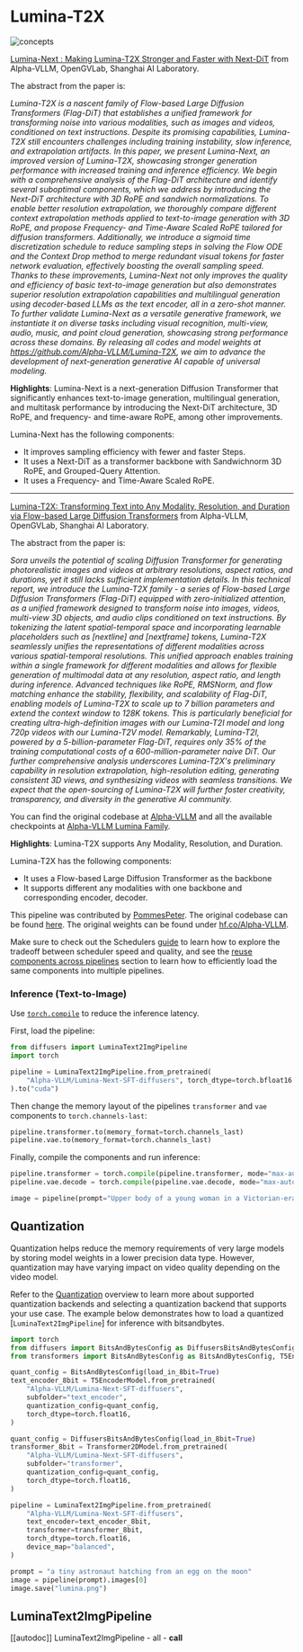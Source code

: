 <!--Copyright 2024 The HuggingFace Team. All rights reserved.

Licensed under the Apache License, Version 2.0 (the "License"); you may not use this file except in compliance with
the License. You may obtain a copy of the License at

http://www.apache.org/licenses/LICENSE-2.0

Unless required by applicable law or agreed to in writing, software distributed under the License is distributed on
an "AS IS" BASIS, WITHOUT WARRANTIES OR CONDITIONS OF ANY KIND, either express or implied. See the License for the
specific language governing permissions and limitations under the License.
-->

# Lumina-T2X
![concepts](https://github.com/Alpha-VLLM/Lumina-T2X/assets/54879512/9f52eabb-07dc-4881-8257-6d8a5f2a0a5a)

[Lumina-Next : Making Lumina-T2X Stronger and Faster with Next-DiT](https://github.com/Alpha-VLLM/Lumina-T2X/blob/main/assets/lumina-next.pdf) from Alpha-VLLM, OpenGVLab, Shanghai AI Laboratory.

The abstract from the paper is:

*Lumina-T2X is a nascent family of Flow-based Large Diffusion Transformers (Flag-DiT) that establishes a unified framework for transforming noise into various modalities, such as images and videos, conditioned on text instructions. Despite its promising capabilities, Lumina-T2X still encounters challenges including training instability, slow inference, and extrapolation artifacts. In this paper, we present Lumina-Next, an improved version of Lumina-T2X, showcasing stronger generation performance with increased training and inference efficiency. We begin with a comprehensive analysis of the Flag-DiT architecture and identify several suboptimal components, which we address by introducing the Next-DiT architecture with 3D RoPE and sandwich normalizations. To enable better resolution extrapolation, we thoroughly compare different context extrapolation methods applied to text-to-image generation with 3D RoPE, and propose Frequency- and Time-Aware Scaled RoPE tailored for diffusion transformers. Additionally, we introduce a sigmoid time discretization schedule to reduce sampling steps in solving the Flow ODE and the Context Drop method to merge redundant visual tokens for faster network evaluation, effectively boosting the overall sampling speed. Thanks to these improvements, Lumina-Next not only improves the quality and efficiency of basic text-to-image generation but also demonstrates superior resolution extrapolation capabilities and multilingual generation using decoder-based LLMs as the text encoder, all in a zero-shot manner. To further validate Lumina-Next as a versatile generative framework, we instantiate it on diverse tasks including visual recognition, multi-view, audio, music, and point cloud generation, showcasing strong performance across these domains. By releasing all codes and model weights at https://github.com/Alpha-VLLM/Lumina-T2X, we aim to advance the development of next-generation generative AI capable of universal modeling.*

**Highlights**: Lumina-Next is a next-generation Diffusion Transformer that significantly enhances text-to-image generation, multilingual generation, and multitask performance by introducing the Next-DiT architecture, 3D RoPE, and frequency- and time-aware RoPE, among other improvements.

Lumina-Next has the following components:
* It improves sampling efficiency with fewer and faster Steps.
* It uses a Next-DiT as a transformer backbone with Sandwichnorm 3D RoPE, and Grouped-Query Attention.
* It uses a Frequency- and Time-Aware Scaled RoPE.

---

[Lumina-T2X: Transforming Text into Any Modality, Resolution, and Duration via Flow-based Large Diffusion Transformers](https://arxiv.org/abs/2405.05945) from Alpha-VLLM, OpenGVLab, Shanghai AI Laboratory.

The abstract from the paper is:

*Sora unveils the potential of scaling Diffusion Transformer for generating photorealistic images and videos at arbitrary resolutions, aspect ratios, and durations, yet it still lacks sufficient implementation details. In this technical report, we introduce the Lumina-T2X family - a series of Flow-based Large Diffusion Transformers (Flag-DiT) equipped with zero-initialized attention, as a unified framework designed to transform noise into images, videos, multi-view 3D objects, and audio clips conditioned on text instructions. By tokenizing the latent spatial-temporal space and incorporating learnable placeholders such as [nextline] and [nextframe] tokens, Lumina-T2X seamlessly unifies the representations of different modalities across various spatial-temporal resolutions. This unified approach enables training within a single framework for different modalities and allows for flexible generation of multimodal data at any resolution, aspect ratio, and length during inference. Advanced techniques like RoPE, RMSNorm, and flow matching enhance the stability, flexibility, and scalability of Flag-DiT, enabling models of Lumina-T2X to scale up to 7 billion parameters and extend the context window to 128K tokens. This is particularly beneficial for creating ultra-high-definition images with our Lumina-T2I model and long 720p videos with our Lumina-T2V model. Remarkably, Lumina-T2I, powered by a 5-billion-parameter Flag-DiT, requires only 35% of the training computational costs of a 600-million-parameter naive DiT. Our further comprehensive analysis underscores Lumina-T2X's preliminary capability in resolution extrapolation, high-resolution editing, generating consistent 3D views, and synthesizing videos with seamless transitions. We expect that the open-sourcing of Lumina-T2X will further foster creativity, transparency, and diversity in the generative AI community.*


You can find the original codebase at [Alpha-VLLM](https://github.com/Alpha-VLLM/Lumina-T2X) and all the available checkpoints at [Alpha-VLLM Lumina Family](https://huggingface.co/collections/Alpha-VLLM/lumina-family-66423205bedb81171fd0644b).

**Highlights**: Lumina-T2X supports Any Modality, Resolution, and Duration.

Lumina-T2X has the following components:
* It uses a Flow-based Large Diffusion Transformer as the backbone
* It supports different any modalities with one backbone and corresponding encoder, decoder.

This pipeline was contributed by [PommesPeter](https://github.com/PommesPeter). The original codebase can be found [here](https://github.com/Alpha-VLLM/Lumina-T2X). The original weights can be found under [hf.co/Alpha-VLLM](https://huggingface.co/Alpha-VLLM).

<Tip>

Make sure to check out the Schedulers [guide](../../using-diffusers/schedulers) to learn how to explore the tradeoff between scheduler speed and quality, and see the [reuse components across pipelines](../../using-diffusers/loading#reuse-a-pipeline) section to learn how to efficiently load the same components into multiple pipelines.

</Tip>

### Inference (Text-to-Image)

Use [`torch.compile`](https://huggingface.co/docs/diffusers/main/en/tutorials/fast_diffusion#torchcompile) to reduce the inference latency.

First, load the pipeline:

```python
from diffusers import LuminaText2ImgPipeline
import torch

pipeline = LuminaText2ImgPipeline.from_pretrained(
	"Alpha-VLLM/Lumina-Next-SFT-diffusers", torch_dtype=torch.bfloat16
).to("cuda")
```

Then change the memory layout of the pipelines `transformer` and `vae` components to `torch.channels-last`:

```python
pipeline.transformer.to(memory_format=torch.channels_last)
pipeline.vae.to(memory_format=torch.channels_last)
```

Finally, compile the components and run inference:

```python
pipeline.transformer = torch.compile(pipeline.transformer, mode="max-autotune", fullgraph=True)
pipeline.vae.decode = torch.compile(pipeline.vae.decode, mode="max-autotune", fullgraph=True)

image = pipeline(prompt="Upper body of a young woman in a Victorian-era outfit with brass goggles and leather straps. Background shows an industrial revolution cityscape with smoky skies and tall, metal structures").images[0]
```

## Quantization

Quantization helps reduce the memory requirements of very large models by storing model weights in a lower precision data type. However, quantization may have varying impact on video quality depending on the video model.

Refer to the [Quantization](../../quantization/overview) overview to learn more about supported quantization backends and selecting a quantization backend that supports your use case. The example below demonstrates how to load a quantized [`LuminaText2ImgPipeline`] for inference with bitsandbytes.

```py
import torch
from diffusers import BitsAndBytesConfig as DiffusersBitsAndBytesConfig, Transformer2DModel, LuminaText2ImgPipeline
from transformers import BitsAndBytesConfig as BitsAndBytesConfig, T5EncoderModel

quant_config = BitsAndBytesConfig(load_in_8bit=True)
text_encoder_8bit = T5EncoderModel.from_pretrained(
    "Alpha-VLLM/Lumina-Next-SFT-diffusers",
    subfolder="text_encoder",
    quantization_config=quant_config,
    torch_dtype=torch.float16,
)

quant_config = DiffusersBitsAndBytesConfig(load_in_8bit=True)
transformer_8bit = Transformer2DModel.from_pretrained(
    "Alpha-VLLM/Lumina-Next-SFT-diffusers",
    subfolder="transformer",
    quantization_config=quant_config,
    torch_dtype=torch.float16,
)

pipeline = LuminaText2ImgPipeline.from_pretrained(
    "Alpha-VLLM/Lumina-Next-SFT-diffusers",
    text_encoder=text_encoder_8bit,
    transformer=transformer_8bit,
    torch_dtype=torch.float16,
    device_map="balanced",
)

prompt = "a tiny astronaut hatching from an egg on the moon"
image = pipeline(prompt).images[0]
image.save("lumina.png")
```

## LuminaText2ImgPipeline

[[autodoc]] LuminaText2ImgPipeline
	- all
	- __call__


